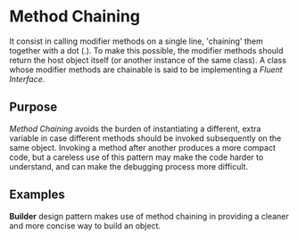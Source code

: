 # Method Chaining

It consist in calling modifier methods on a single line, 'chaining' them together with a dot (.). To make this possible, the modifier methods should return the host object itself (or another instance of the same class). A class whose modifier methods are chainable is said to be implementing a *Fluent Interface*.

## Purpose

*Method Chaining* avoids the burden of instantiating a different, extra variable in case different methods should be invoked subsequently on the same object. Invoking a method after another produces a more compact code, but a careless use of this pattern may make the code harder to understand, and can make the debugging process more difficult.

## Examples

**Builder** design pattern makes use of method chaining in providing a cleaner and more concise way to build an object.